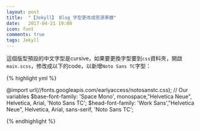 ```yaml
---
layout: post
title:  "【Jekyll】 Blog 字型更改成思源黑體"
date:   2017-04-21 19:00
icon: font
comments: true
tags: Jekyll
---
```


這個版型預設的中文字型是cursive，如果要更換字型要到`css`資料夾，開啟`main.scss`，修改成以下的code，以新增`Noto Sans TC`字型：


{% highlight yml %}

@import url(//fonts.googleapis.com/earlyaccess/notosanstc.css);
// Our variables
$base-font-family: 'Space Mono', monospace,"Helvetica Neue", Helvetica, Arial, 'Noto Sans TC';
$head-font-family: 'Work Sans',"Helvetica Neue", Helvetica, Arial, sans-serif, 'Noto Sans TC';

{% endhighlight %}



